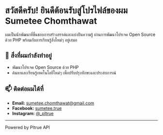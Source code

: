 # สวัสดีครับ! ยินดีต้อนรับสู่โปรไฟล์ของผม Sumetee Chomthawat

ผมเป็นนักพัฒนาที่ชื่นชอบการสร้างสรรค์และแบ่งปันความรู้ ผ่านการพัฒนาโปรเจค Open Source ด้วย PHP พร้อมกับการเรียนรู้สิ่งใหม่ๆ อยู่เสมอ

## 🔭 สิ่งที่ผมกำลังทำอยู่
- พัฒนาโปรเจค Open Source ด้วย PHP
- ค้นหาและเรียนรู้เทคโนโลยีใหม่ๆ เพื่อปรับปรุงทักษะและประสบการณ์

## 📫 ติดต่อผมได้ที่
- **Email:** [sumetee.chomthawat@gmail.com](mailto:sumetee.chomthawat@gmail.com)
- **Facebook:** [sumetee.true](https://www.facebook.com/sumetee.true)
- **Instagram:** [@_pltrue](https://www.instagram.com/_pltrue/)

---

Powered by Pltrue API
